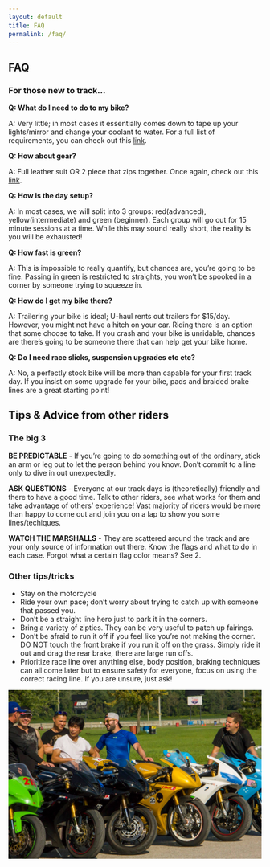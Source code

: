 ```yaml
---
layout: default
title: FAQ
permalink: /faq/
---
```


## FAQ

### For those new to track...

**Q: What do I need to do to my bike?**

A: Very little; in most cases it essentially comes down to tape up your lights/mirror and change your coolant to water. For a full list of requirements, you can check out this [link](https://kwsportracing.ca/rules/). 

**Q: How about gear?**

A: Full leather suit OR 2 piece that zips together. Once again, check out this [link](https://kwsportracing.ca/rules/).

**Q: How is the day setup?**

A: In most cases, we will split into 3 groups: red(advanced), yellow(intermediate) and green (beginner). Each group will go out for 15 minute sessions at a time. While this may sound really short, the reality is you will be exhausted!

**Q: How fast is green?**

A: This is impossible to really quantify, but chances are, you’re going to be fine. Passing in green is restricted to straights, you won’t be spooked in a corner by someone trying to squeeze in.

**Q: How do I get my bike there?**

A: Trailering your bike is ideal; U-haul rents out trailers for $15/day. However, you might not have a hitch on your car. Riding there is an option that some choose to take. If you crash and your bike is unridable, chances are there’s going to be someone there that can help get your bike home. 

**Q: Do I need race slicks, suspension upgrades etc etc?**

A: No, a perfectly stock bike will be more than capable for your first track day. If you insist on some upgrade for your bike, pads and braided brake lines are a great starting point!

## Tips & Advice from other riders

### The big 3
**BE PREDICTABLE** - If you’re going to do something out of the ordinary, stick an arm or leg out to let the person behind you know. Don’t commit to a line only to dive in out unexpectedly.

**ASK QUESTIONS** - Everyone at our track days is (theoretically) friendly and there to have a good time. Talk to other riders, see what works for them and take advantage of others’ experience! Vast majority of riders would be more than happy to come out and join you on a lap to show you some lines/techiques.

**WATCH THE MARSHALLS** - They are scattered around the track and are your only source of information out there. Know the flags and what to do in each case. Forgot what a certain flag color means? See 2.

### Other tips/tricks
- Stay on the motorcycle
- Ride your own pace; don’t worry about trying to catch up with someone that passed you.
- Don’t be a straight line hero just to park it in the corners.
- Bring a variety of zipties. They can be very useful to patch up fairings.
- Don’t be afraid to run it off if you feel like you’re not making the corner. DO NOT touch the front brake if you run it off on the grass. Simply ride it out and drag the rear brake, there are large run offs.
- Prioritize race line over anything else, body position, braking techniques can all come later but to ensure safety for everyone, focus on using the correct racing line. If you are unsure, just ask!

![](/img/FAQ.jpg)
